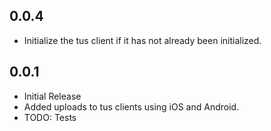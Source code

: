 ## 0.0.4
* Initialize the tus client if it has not already been initialized.

## 0.0.1

* Initial Release
* Added uploads to tus clients using iOS and Android.
* TODO: Tests
